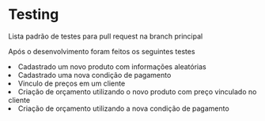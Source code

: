 # Testing

<p>Lista padrão de testes para pull request na branch principal</p>

<p>Após o desenvolvimento foram feitos os seguintes testes</p>
</ol>
  <li>Cadastrado um novo produto com informações aleatórias</li>
  <li>Cadastrado uma nova condição de pagamento</li>
  <li>Vinculo de preços em um cliente</li>
  <li>Criação de orçamento utilizando o novo produto com preço vinculado no cliente</li>
  <li>Criação de orçamento utilizando a nova condição de pagamento</li>
</ol>

